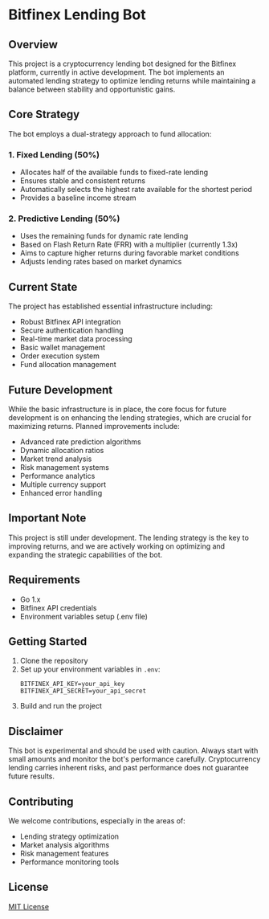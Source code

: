
# Bitfinex Lending Bot

## Overview
This project is a cryptocurrency lending bot designed for the Bitfinex platform, currently in active development. The bot implements an automated lending strategy to optimize lending returns while maintaining a balance between stability and opportunistic gains.

## Core Strategy
The bot employs a dual-strategy approach to fund allocation:

### 1. Fixed Lending (50%)
- Allocates half of the available funds to fixed-rate lending
- Ensures stable and consistent returns
- Automatically selects the highest rate available for the shortest period
- Provides a baseline income stream

### 2. Predictive Lending (50%)
- Uses the remaining funds for dynamic rate lending
- Based on Flash Return Rate (FRR) with a multiplier (currently 1.3x)
- Aims to capture higher returns during favorable market conditions
- Adjusts lending rates based on market dynamics

## Current State
The project has established essential infrastructure including:
- Robust Bitfinex API integration
- Secure authentication handling
- Real-time market data processing
- Basic wallet management
- Order execution system
- Fund allocation management

## Future Development
While the basic infrastructure is in place, the core focus for future development is on enhancing the lending strategies, which are crucial for maximizing returns. Planned improvements include:

- Advanced rate prediction algorithms
- Dynamic allocation ratios
- Market trend analysis
- Risk management systems
- Performance analytics
- Multiple currency support
- Enhanced error handling

## Important Note
This project is still under development. The lending strategy is the key to improving returns, and we are actively working on optimizing and expanding the strategic capabilities of the bot.

## Requirements
- Go 1.x
- Bitfinex API credentials
- Environment variables setup (.env file)

## Getting Started
1. Clone the repository
2. Set up your environment variables in `.env`:
   ```
   BITFINEX_API_KEY=your_api_key
   BITFINEX_API_SECRET=your_api_secret
   ```
3. Build and run the project

## Disclaimer
This bot is experimental and should be used with caution. Always start with small amounts and monitor the bot's performance carefully. Cryptocurrency lending carries inherent risks, and past performance does not guarantee future results.

## Contributing
We welcome contributions, especially in the areas of:
- Lending strategy optimization
- Market analysis algorithms
- Risk management features
- Performance monitoring tools

## License
[MIT License](LICENSE)

